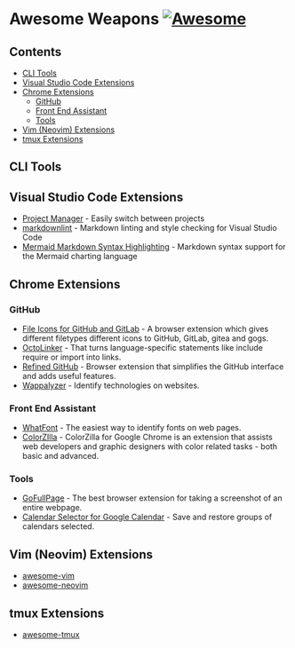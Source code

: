 <!--lint disable awesome-git-repo-age-->
# Awesome Weapons [![Awesome](https://awesome.re/badge-flat.svg)](https://github.com/sindresorhus/awesome)

<!-- START doctoc generated TOC please keep comment here to allow auto update -->
<!-- DON'T EDIT THIS SECTION, INSTEAD RE-RUN doctoc TO UPDATE -->
## Contents

- [CLI Tools](#cli-tools)
- [Visual Studio Code Extensions](#visual-studio-code-extensions)
- [Chrome Extensions](#chrome-extensions)
  - [GitHub](#github)
  - [Front End Assistant](#front-end-assistant)
  - [Tools](#tools)
- [Vim (Neovim) Extensions](#vim-neovim-extensions)
- [tmux Extensions](#tmux-extensions)
<!-- END doctoc generated TOC please keep comment here to allow auto update -->

## CLI Tools

## Visual Studio Code Extensions

- [Project Manager](https://marketplace.visualstudio.com/items?itemName=alefragnani.project-manager) - Easily switch between projects
- [markdownlint](https://marketplace.visualstudio.com/items?itemName=DavidAnson.vscode-markdownlint) - Markdown linting and style checking for Visual Studio Code
- [Mermaid Markdown Syntax Highlighting](https://marketplace.visualstudio.com/items?itemName=bpruitt-goddard.mermaid-markdown-syntax-highlighting) - Markdown syntax support for the Mermaid charting language

## Chrome Extensions
### GitHub
- [File Icons for GitHub and GitLab](https://github.com/homerchen19/github-file-icons) - A browser extension which gives different filetypes different icons to GitHub, GitLab, gitea and gogs.
- [OctoLinker](https://octolinker.vercel.app/) - That turns language-specific statements like include require or import into links.
- [Refined GitHub](https://github.com/refined-github/refined-github) - Browser extension that simplifies the GitHub interface and adds useful features.
- [Wappalyzer](https://www.wappalyzer.com/) - Identify technologies on websites.

### Front End Assistant
- [WhatFont](http://www.chengyinliu.com/whatfont.html) - The easiest way to identify fonts on web pages.
- [ColorZIlla](https://www.colorzilla.com/) - ColorZilla for Google Chrome is an extension that assists web developers and graphic designers with color related tasks - both basic and advanced.

### Tools
- [GoFullPage](https://gofullpage.com/) - The best browser extension for taking a screenshot of an entire webpage.
- [Calendar Selector for Google Calendar](https://gitlab.com/bluenexa/google-calendar-selector) - Save and restore groups of calendars selected.

## Vim (Neovim) Extensions
- [awesome-vim](https://github.com/akrawchyk/awesome-vim)
- [awesome-neovim](https://github.com/rockerBOO/awesome-neovim)

## tmux Extensions
- [awesome-tmux](https://github.com/rothgar/awesome-tmux)
